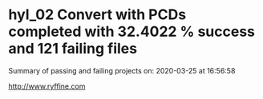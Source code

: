 # hyl_02 Convert with PCDs completed with 32.4022 % success and 121 failing files

Summary of passing and failing projects on: 2020-03-25 at 16:56:58

http://www.ryffine.com
